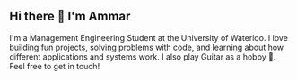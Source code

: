 ## Hi there 👋 I'm Ammar

<!--
**ammar-s847/ammar-s847** is a ✨ _special_ ✨ repository because its `README.md` (this file) appears on your GitHub profile.

Here are some ideas to get you started:

- 🔭 I’m currently working on ...
- 🌱 I’m currently learning ...
- 👯 I’m looking to collaborate on ...
- 🤔 I’m looking for help with ...
- 💬 Ask me about ...
- 📫 How to reach me: ...
- 😄 Pronouns: ...
- ⚡ Fun fact: ...
-->

I'm a Management Engineering Student at the University of Waterloo. I love building fun projects, solving problems with code, and learning about how different applications and systems work. I also play Guitar as a hobby 🎸. Feel free to get in touch!

<!-- ![Ammar's github stats](https://github-readme-stats.vercel.app/api?username=ammar-s847&show_icons=true&bg_color=1f0145&text_color=ffffff&title_color=ffffff&icon_color=ffffff) <!-- &bg_color=1f0145&text_color=ffffff&title_color=ffffff&icon_color=ffffff --> 
<!-- 
#### Currently Working on
[![ReadMe Card](https://github-readme-stats.vercel.app/api/pin/?username=ammar-s847&repo=ACA-Trading-Bot&bg_color=1f0145&text_color=ffffff&title_color=ffffff&icon_color=ffffff)](https://github.com/ammar-s847/ACA-Trading-Bot)
<br>
[![ReadMe Card](https://github-readme-stats.vercel.app/api/pin/?username=ammar-s847&repo=Cyclica-Classification-Challenge&bg_color=1f0145&text_color=ffffff&title_color=ffffff&icon_color=ffffff)](https://github.com/ammar-s847/Cyclica-Classification-Challenge)

#### Currently Learning
* Implementing Machine Learning models with TensorFlow, Keras, and Scikit-learn
* Building microservices with Node.js and Golang
* Deploying applications using Docker, Kubernetes, and AWS

#### Contact
* <a href="https://www.linkedin.com/in/ammar847/" target="_blank">linkedin/in/ammar847</a> -->
